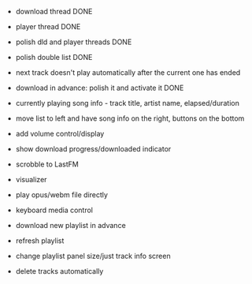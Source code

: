 - download thread DONE
- player thread DONE
- polish dld and player threads DONE
- polish double list DONE
- next track doesn't play automatically after the current one has ended
- download in advance: polish it and activate it DONE

- currently playing song info - track title, artist name, elapsed/duration
- move list to left and have song info on the right, buttons on the bottom
- add volume control/display
- show download progress/downloaded indicator
- scrobble to LastFM
- visualizer
- play opus/webm file directly
- keyboard media control
- download new playlist in advance
- refresh playlist
- change playlist panel size/just track info screen
- delete tracks automatically